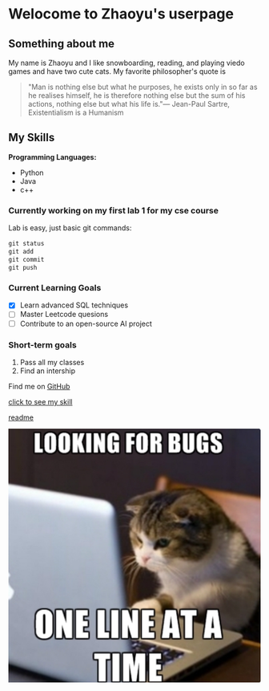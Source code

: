# Welocome to Zhaoyu's userpage 

## Something about me  
My name is Zhaoyu and I like snowboarding, reading, and playing viedo games and have two cute cats.
My favorite philosopher's quote is 
 >"Man is nothing else but what he purposes, he exists only in so far as he realises himself, he is therefore nothing else but the sum of his actions, nothing else but what his life is."― Jean-Paul Sartre, Existentialism is a Humanism

## My Skills

**Programming Languages:** 
* Python 
* Java 
* c++

### Currently working on my first lab 1 for my cse course 

Lab is easy, just basic git commands:
```
git status
git add
git commit
git push

```
### Current Learning Goals
- [x] Learn advanced SQL techniques
- [ ] Master Leetcode quesions
- [ ] Contribute to an open-source AI project
### Short-term goals

1. Pass all my classes
2. Find an intership

Find me on [GitHub](https://github.com/Littlekawayi233)

[click to see my skill](#my-skills)

[readme](README.md)

![Happy coding](<images/Screenshot 2024-04-08 at 2.22.13 PM.png>)
